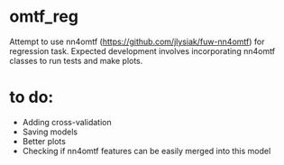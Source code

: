 # omtf_reg
Attempt to use nn4omtf (https://github.com/jlysiak/fuw-nn4omtf) for regression task. Expected development involves incorporating nn4omtf classes to run tests and make plots.  

# to do:
* Adding cross-validation
* Saving models
* Better plots
* Checking if nn4omtf features can be easily merged into this model 
